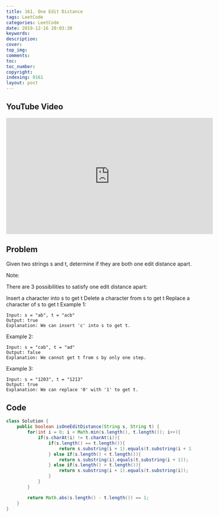 ```yaml
---
title: 161. One Edit Distance
tags: LeetCode
categories: LeetCode
date: 2019-12-16 20:03:30
keywords:
description:
cover:
top_img:
comments:
toc:
toc_number:
copyright:
indexing: 0161
layout: post
---
```


## YouTube Video

<iframe width="560" height="315" src="https://www.youtube.com/embed/nDstaiEUljY" frameborder="0" allow="accelerometer; autoplay; encrypted-media; gyroscope; picture-in-picture" allowfullscreen></iframe>

## Problem

Given two strings s and t, determine if they are both one edit distance apart.

Note:

There are 3 possibilities to satisfy one edit distance apart:

Insert a character into s to get t
Delete a character from s to get t
Replace a character of s to get t
Example 1:

```
Input: s = "ab", t = "acb"
Output: true
Explanation: We can insert 'c' into s to get t.
```

Example 2:

```
Input: s = "cab", t = "ad"
Output: false
Explanation: We cannot get t from s by only one step.
```

Example 3:

```
Input: s = "1203", t = "1213"
Output: true
Explanation: We can replace '0' with '1' to get t.
```

## Code

```java
class Solution {
    public boolean isOneEditDistance(String s, String t) {
        for(int i = 0; i < Math.min(s.length(), t.length()); i++){
            if(s.charAt(i) != t.charAt(i)){
                if(s.length() == t.length()){
                    return s.substring(i + 1).equals(t.substring(i + 1));
                } else if(s.length() < t.length()){
                    return s.substring(i).equals(t.substring(i + 1));
                } else if(s.length() > t.length()){
                    return s.substring(i + 1).equals(t.substring(i));
                }
            }
        }

        return Math.abs(s.length() - t.length()) == 1;
    }
}
```
